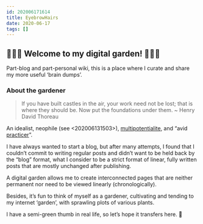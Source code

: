 ```yaml
---
id: 202006171614
title: EyebrowHairs
date: 2020-06-17
tags: []
---
```


## 🌷🌱🌹 Welcome to my digital garden! 🌼🌿🌻

Part-blog and part-personal wiki, this is a place where I curate and share my more useful ‘brain dumps’.

### About the gardener

> If you have built castles in the air, your work need not be lost; that is where they should be. Now put the foundations under them. ~ Henry David Thoreau

An idealist, neophile (see <202006131503>), [multipotentialite](https://en.wikipedia.org/wiki/Multipotentiality), and “avid [practicer](https://www.reddit.com/r/1000daysofpractice/)”. 

I have always wanted to start a blog, but after many attempts, I found that I couldn’t commit to writing regular posts and didn’t want to be held back by the “blog” format, what I consider to be a strict format of linear, fully written posts that are mostly unchanged after publishing.

A digital garden allows me to create interconnected pages that are neither permanent nor need to be viewed linearly (chronologically).

Besides, it’s fun to think of myself as a gardener, cultivating and tending to my internet ‘garden’, with sprawling plots of various plants.

I have a semi-green thumb in real life, so let’s hope it transfers here. 🌱
